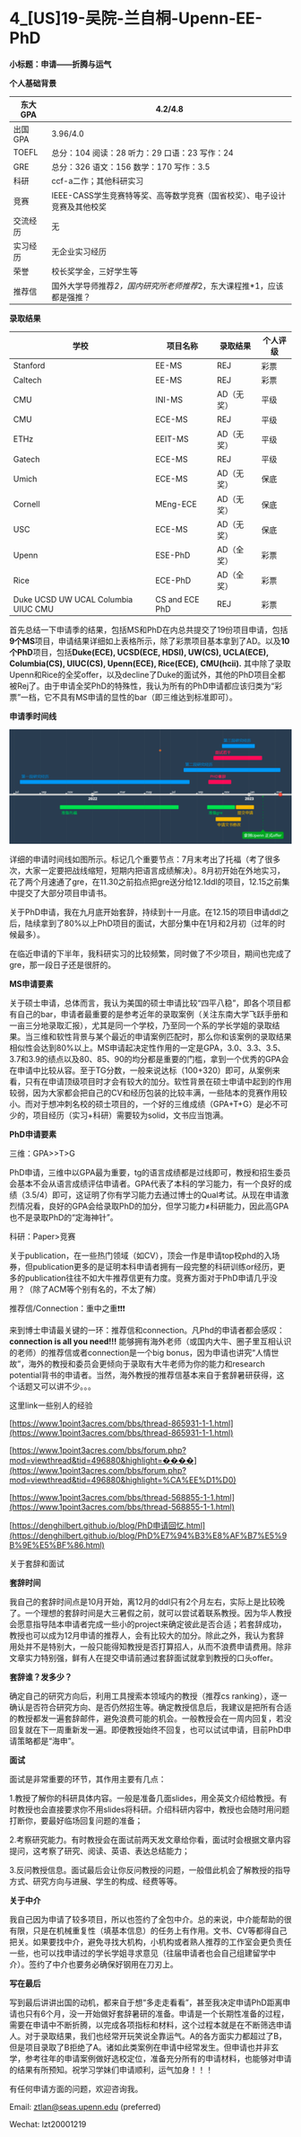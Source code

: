 # 4_[US]19-吴院-兰自桐-Upenn-EE-PhD

**小标题：申请——折腾与运气**

**个人基础背景**

| 东大GPA | 4.2/4.8 |
| --- | --- |
| 出国GPA | 3.96/4.0 |
| TOEFL | 总分：104 阅读：28 听力：29 口语：23 写作：24 |
| GRE | 总分：326 语文：156 数学：170 写作：3.5 |
| 科研 | ccf-a二作；其他科研实习 |
| 竞赛 | IEEE-CASS学生竞赛特等奖、高等数学竞赛（国省校奖）、电子设计竞赛及其他校奖 |
| 交流经历 | 无 |
| 实习经历 | 无企业实习经历 |
| 荣誉 | 校长奖学金，三好学生等 |
| 推荐信 | 国外大学导师推荐*2，国内研究所老师推荐*2，东大课程推*1，应该都是强推？ |

**录取结果**

| 学校 | 项目名称 | 录取结果 | 个人评级 |
| --- | --- | --- | --- |
| Stanford | EE-MS | REJ | 彩票 |
| Caltech | EE-MS | REJ | 彩票 |
| CMU | INI-MS | AD（无奖） | 平级 |
| CMU | ECE-MS | REJ | 平级 |
| ETHz | EEIT-MS | AD（无奖） | 平级 |
| Gatech | ECE-MS | REJ | 平级 |
| Umich | ECE-MS | AD（无奖） | 保底 |
| Cornell | MEng-ECE | AD（无奖） | 保底 |
| USC | ECE-MS | AD（无奖） | 保底 |
| Upenn | ESE-PhD | AD（全奖） | 彩票 |
| Rice | ECE-PhD | AD（全奖） | 彩票 |
| Duke UCSD UW UCAL Columbia UIUC CMU | CS and ECE PhD | REJ | 彩票 |

首先总结一下申请季的结果，包括MS和PhD在内总共提交了19份项目申请，包括**9个MS**项目，申请结果详细如上表格所示，除了彩票项目基本拿到了AD。以及**10个PhD**项目，包括**Duke(ECE), UCSD(ECE, HDSI), UW(CS), UCLA(ECE), Columbia(CS), UIUC(CS), Upenn(ECE), Rice(ECE), CMU(hcii).** 其中除了录取Upenn和Rice的全奖offer，以及decline了Duke的面试外，其他的PhD项目全都被Rej了。由于申请全奖PhD的特殊性，我认为所有的PhD申请都应该归类为“彩票”一档，它不具有MS申请的显性的bar（即三维达到标准即可）。

**申请季时间线**

![](/images/image1.png)

详细的申请时间线如图所示。标记几个重要节点：7月末考出了托福（考了很多次，大家一定要把战线缩短，短期内把语言成绩解决）。8月初开始在外地实习，花了两个月速通了gre，在11.30之前掐点把gre送分给12.1ddl的项目，12.15之前集中提交了大部分项目申请书。

关于PhD申请，我在九月底开始套辞，持续到十一月底。在12.15的项目申请ddl之后，陆续拿到了80%以上PhD项目的面试，大部分集中在1月和2月初（过年的时候最多）。

在临近申请的下半年，我科研实习的比较频繁，同时做了不少项目，期间也完成了gre，那一段日子还是很肝的。

**MS申请要素**

关于硕士申请，总体而言，我认为美国的硕士申请比较“四平八稳”，即各个项目都有自己的bar，申请者最重要的是参考近年的录取案例（关注东南大学飞跃手册和一亩三分地录取汇报），尤其是同一个学校，乃至同一个系的学长学姐的录取结果。当三维和软性背景与某个最近的申请案例匹配时，那么你和该案例的录取结果相似性会达到80%以上。MS申请起决定性作用的一定是GPA，3.0、3.3、3.5、3.7和3.9的绩点以及80、85、90的均分都是重要的门槛，拿到一个优秀的GPA会在申请中比较从容。至于TG分数，一般来说达标（100+320）即可，从案例来看，只有在申请顶级项目时才会有较大的加分。软性背景在硕士申请中起到的作用较弱，因为大家都会把自己的CV和经历包装的比较丰满，一些陆本的竞赛作用较小。而对于想冲刺名校的硕士项目的，一个好的三维成绩（GPA+T+G）是必不可少的，项目经历（实习+科研）需要较为solid，文书应当饱满。

**PhD申请要素**

三维：GPA>>T>G

PhD申请，三维中以GPA最为重要，tg的语言成绩都是过线即可，教授和招生委员会基本不会从语言成绩评估申请者。GPA代表了本科的学习能力，有一个良好的成绩（3.5/4）即可，这证明了你有学习能力去通过博士的Qual考试。从现在申请激烈情况看，良好的GPA会给录取PhD的加分，但学习能力≠科研能力，因此高GPA也不是录取PhD的“定海神针”。

科研：Paper>竞赛

关于publication，在一些热门领域（如CV），顶会一作是申请top校phd的入场券，但publication更多的是证明本科申请者拥有一段完整的科研训练or经历，更多的publication往往不如大牛推荐信更有力度。竞赛方面对于PhD申请几乎没用？（除了ACM等个别有名的，不太了解）

推荐信/Connection：重中之重❗❗❗

来到博士申请最关键的一环：推荐信和connection。凡Phd的申请者都会感叹：**connection is all you need!!!** 能够拥有海外老师（或国内大牛、圈子里互相认识的老师）的推荐信或者connection是一个big bonus，因为申请也讲究“人情世故”，海外的教授和委员会更倾向于录取有大牛老师为你的能力和research potential背书的申请者。当然，海外教授的推荐信基本来自于套辞暑研获得，这个话题又可以讲不少。。。

这里link一些别人的经验

[https://www.1point3acres.com/bbs/thread-865931-1-1.html](https://www.1point3acres.com/bbs/thread-865931-1-1.html)

[https://www.1point3acres.com/bbs/forum.php?mod=viewthread&tid=496880&highlight=����](https://www.1point3acres.com/bbs/forum.php?mod=viewthread&tid=496880&highlight=%CA%EE%D1%D0)

[https://www.1point3acres.com/bbs/thread-568855-1-1.html](https://www.1point3acres.com/bbs/thread-568855-1-1.html)

[https://denghilbert.github.io/blog/PhD申请回忆.html](https://denghilbert.github.io/blog/PhD%E7%94%B3%E8%AF%B7%E5%9B%9E%E5%BF%86.html)

关于套辞和面试

**套辞时间**

我自己的套辞时间点是10月开始，离12月的ddl只有2个月左右，实际上是比较晚了。一个理想的套辞时间是大三暑假之前，就可以尝试着联系教授。因为华人教授会愿意指导陆本申请者完成一些小的project来确定彼此是否合适；若套辞成功，教授也可以成为12月申请的推荐人，会有比较大的加分。除此之外，我认为套辞用处并不是特别大，一般只能得知教授是否打算招人，从而不浪费申请费用。除非文章实力特别强，鲜有人在提交申请前通过套辞面试就拿到教授的口头offer。

**套辞谁？发多少？**

确定自己的研究方向后，利用工具搜索本领域内的教授（推荐cs ranking），逐一确认是否符合研究方向、是否仍然招生等。确定教授信息后，我建议是把所有合适的教授都发一遍套辞邮件，避免浪费可能的机会。一般教授会在一周内回复，若没回复就在下一周重新发一遍。即便教授始终不回复，也可以试试申请，目前PhD申请策略都是“海申”。

**面试**

面试是非常重要的环节，其作用主要有几点：

1.教授了解你的科研具体内容。一般是准备几面slides，用全英文介绍给教授。有时教授也会直接要求你不用slides将科研。介绍科研内容中，教授也会随时用问题打断你，要最好临场回复问题的准备；

2.考察研究能力。有时教授会在面试前两天发文章给你看，面试时会根据文章内容提问，这考察了研究、阅读、英语、表达总结能力；

3.反问教授信息。面试最后会让你反问教授的问题，一般借此机会了解教授的指导方式、研究方向与进展、学生的构成、经费等等。

**关于中介**

我自己因为申请了较多项目，所以也签约了全包中介。总的来说，中介能帮助的很有限，只是在机械重复性（填基本信息）的任务上有作用。文书、CV等都得自己把关。如果要找中介，避免寻找大机构，小机构或者熟人推荐的工作室会更负责任一些，也可以找申请过的学长学姐寻求意见（往届申请者也会自己组建留学中介）。签约了中介也要务必确保好钢用在刀刃上。

**写在最后**

写到最后讲讲出国的动机，都来自于想“多走走看看”，甚至我决定申请PhD距离申请也只有6个月，没一开始做好套辞暑研的准备。申请是一个长期性准备的过程，需要在申请中不断折腾，以完成各项指标和材料，这个过程本就是在不断筛选申请人。对于录取结果，我们也经常开玩笑说全靠运气。A的各方面实力都超过了B，但是项目录取了B拒绝了A。诸如此类案例在申请中经常发生。但申请也并非玄学，参考往年的申请案例做好选校定位，准备充分所有的申请材料，也能够对申请的结果有所预知。祝学习学妹们申请顺利，运气加身！！！

有任何申请方面的问题，欢迎咨询我。

Email: [ztlan@seas.upenn.edu](mailto:ztlan@seas.upenn.edu) (preferred)

Wechat: lzt20001219